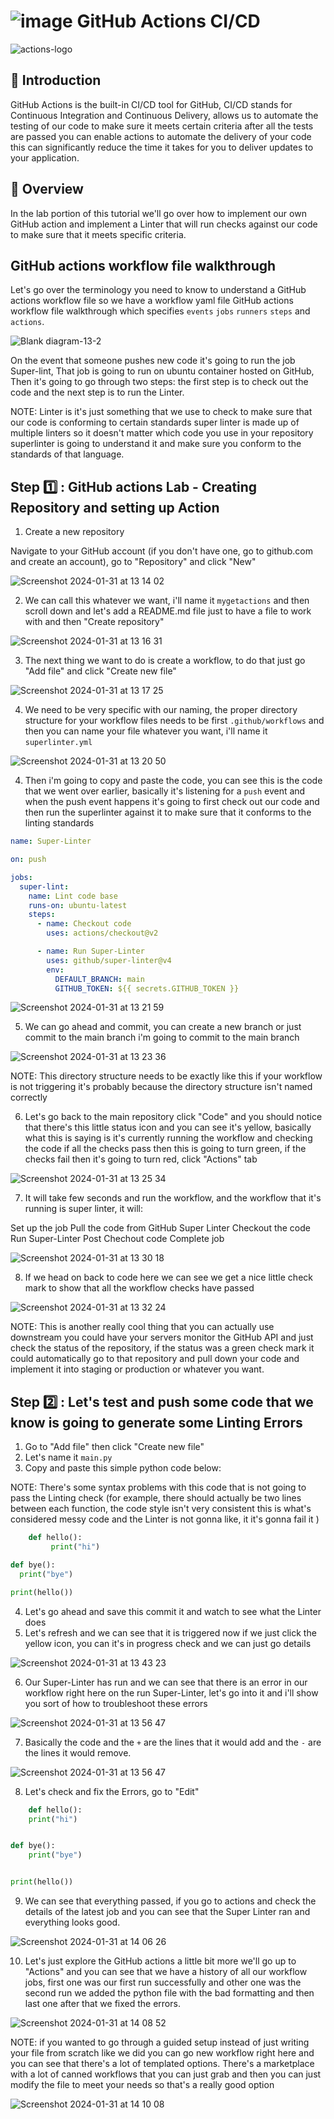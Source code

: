 # ![image](https://github.com/julien-muke/mygitactions/assets/110755734/6f563446-e59e-44c5-b977-b0e16ddc7edc) GitHub Actions CI/CD


![actions-logo](https://github.com/julien-muke/mygitactions/assets/110755734/aeb3b495-b4e2-4981-bd75-240593ce5f69)


## 🤖 Introduction

GitHub Actions is the built-in CI/CD tool for GitHub, CI/CD stands for Continuous Integration and Continuous Delivery, allows us to automate the testing of our code to make sure it meets certain criteria after all the tests are passed you can enable actions to automate the delivery of your code this can significantly reduce the time it takes for you to deliver updates to your application.

## 📝 Overview

In the lab portion of this tutorial we'll go over how to implement our own GitHub action and implement a Linter that will run checks against our code to make sure that it meets specific criteria.


## GitHub actions workflow file walkthrough

Let's go over the terminology you need to know to understand a GitHub actions workflow file so we have a workflow yaml file GitHub actions workflow file walkthrough which specifies `events` `jobs` `runners` `steps` and `actions`.

![Blank diagram-13-2](https://github.com/julien-muke/mygitactions/assets/110755734/c3a3543d-1288-445d-bfb6-8808ff2acd06)


On the event that someone pushes new code it's going to run the job Super-lint,
That job is going to run on ubuntu container hosted on GitHub,
Then it's going to go through two steps: the first step is to check out the code and the next step is to run the Linter.
  
NOTE: Linter is it's just something that we use to check to make sure that our code is conforming to certain standards super linter is made up of multiple linters so it doesn't matter which code you use in your repository superlinter is going to understand it and make sure you conform to the standards of that language.


## Step 1️⃣ : GitHub actions Lab - Creating Repository and setting up Action

1. Create a new repository

Navigate to your GitHub account (if you don't have one, go to github.com and create an account), go to "Repository" and click "New"

![Screenshot 2024-01-31 at 13 14 02](https://github.com/julien-muke/mygitactions/assets/110755734/38952beb-aae7-4a4f-aac2-766ed417fb3c)


2. We can call this whatever we want, i'll name it `mygetactions` and then scroll down and let's add a README.md file just to have a file to work with and then "Create repository"


![Screenshot 2024-01-31 at 13 16 31](https://github.com/julien-muke/mygitactions/assets/110755734/d2eebbf3-1f75-49f6-a011-5f9554554519)



3. The next thing we want to do is create a workflow, to do that just go "Add file" and click "Create new file"


![Screenshot 2024-01-31 at 13 17 25](https://github.com/julien-muke/mygitactions/assets/110755734/15498530-ee16-4c4e-833b-1950864db961)


4. We need to be very specific with our naming, the proper directory structure for your workflow files needs to be first `.github/workflows` and then you can name your file whatever you want, i'll name it `superlinter.yml`

![Screenshot 2024-01-31 at 13 20 50](https://github.com/julien-muke/mygitactions/assets/110755734/22226004-c25a-4514-88dc-cf080ef2a60c)




4. Then i'm going to copy and paste the code, you can see this is the code that we went over earlier, basically it's listening for a `push` event and when the push event happens it's going to first check out our code and then run the superlinter against it to make sure that it conforms to the linting standards

```yml
name: Super-Linter

on: push

jobs:
  super-lint:
    name: Lint code base
    runs-on: ubuntu-latest
    steps:
      - name: Checkout code
        uses: actions/checkout@v2

      - name: Run Super-Linter
        uses: github/super-linter@v4
        env:
          DEFAULT_BRANCH: main
          GITHUB_TOKEN: ${{ secrets.GITHUB_TOKEN }}

```


![Screenshot 2024-01-31 at 13 21 59](https://github.com/julien-muke/mygitactions/assets/110755734/ef603b83-7ec9-488d-95cf-8f559a8a1b1f)


5. We can go ahead and commit, you can create a new branch or just commit to the main branch i'm going to commit to the main branch


![Screenshot 2024-01-31 at 13 23 36](https://github.com/julien-muke/mygitactions/assets/110755734/85fa7f14-7ff6-4bb6-944e-6fd2d04361a6)


NOTE: This directory structure needs to be exactly like this if your workflow is not triggering it's probably because the directory structure isn't named correctly

6. Let's go back to the main repository click "Code" and you should notice that there's this little status icon and you can see it's yellow, basically what this is saying is it's currently running the workflow and checking the code if all the checks pass then this is going to turn green, if the checks fail then it's going to turn red, click "Actions" tab

![Screenshot 2024-01-31 at 13 25 34](https://github.com/julien-muke/mygitactions/assets/110755734/cd788f0f-52a3-46fa-859b-85bcd4cabc3f)


7. It will take few seconds and run the workflow, and the workflow that it's running is super linter, it will:

Set up the job
Pull the code from GitHub Super Linter
Checkout the code
Run Super-Linter
Post Chechout code
Complete job


![Screenshot 2024-01-31 at 13 30 18](https://github.com/julien-muke/mygitactions/assets/110755734/22dbf8bc-ccf3-413a-a00c-3988ff684231)


8. If we head on back to code here we can see we get a nice little check mark to show that all the workflow checks have passed



![Screenshot 2024-01-31 at 13 32 24](https://github.com/julien-muke/mygitactions/assets/110755734/135b4f2c-5832-48dd-bad6-7dafeb963db9)



NOTE: This is another really cool thing that you can actually use downstream you could have your servers monitor the
GitHub API and just check the status of the repository, if the status was a green check mark it could automatically go to that
repository and pull down your code and implement it into staging or production or whatever you want.


## Step 2️⃣ : Let's test and push some code that we know is going to generate some Linting Errors

1. Go to "Add file" then click "Create new file"
2. Let's name it `main.py`
3. Copy and paste this simple python code below:

NOTE: There's some syntax problems with this code that is not going to pass the Linting
check (for example, there should actually be two lines between each function, the code style isn't very consistent this is what's considered messy code and the Linter is not gonna like, it it's gonna fail it )


```py
    def hello():
         print("hi")

def bye():
  print("bye")

print(hello())
```

4. Let's go ahead and save this commit it and watch to see what the Linter does
5. Let's refresh and we can see that it is triggered now if we just click the yellow icon, you can it's in progress check and we can just go details

![Screenshot 2024-01-31 at 13 43 23](https://github.com/julien-muke/mygitactions/assets/110755734/74d6d885-080c-463f-a061-0d54ef884a2d)


6. Our Super-Linter has run and we can see that there is an error in our workflow right here on the run Super-Linter, let's go into it and i'll show you sort of how to troubleshoot these errors


![Screenshot 2024-01-31 at 13 56 47](https://github.com/julien-muke/mygitactions/assets/110755734/c789cb1f-b460-4971-ab6d-c0d6bdc594eb)


7. Basically the code and the `+` are the lines that it would add and the `-` are the lines it would remove.


![Screenshot 2024-01-31 at 13 56 47](https://github.com/julien-muke/mygitactions/assets/110755734/6caa73d5-10b2-4596-9637-f784d2660780)


8. Let's check and fix the Errors, go to "Edit"

```py
    def hello():
    print("hi")


def bye():
    print("bye")


print(hello())
```


9. We can see that everything passed, if you go to actions and check the details of the latest job and you can see that the Super Linter ran and everything looks good.


![Screenshot 2024-01-31 at 14 06 26](https://github.com/julien-muke/mygitactions/assets/110755734/3f3ee412-ad28-4c1c-a800-c10912a825a3)


10. Let's just explore the GitHub actions a little bit more we'll go up to "Actions" and you can see that we have a history of all our workflow jobs, first one was our first run successfully and other one was the second run we added the python file with the bad formatting and then last one after that we fixed the errors.


![Screenshot 2024-01-31 at 14 08 52](https://github.com/julien-muke/mygitactions/assets/110755734/ad2fac8e-8628-48be-8fa2-4584d2c69fa3)



NOTE: if you wanted to go through a guided setup instead of just writing your file from scratch like we did you can go new workflow right here and you can see that there's a lot of templated options. There's a marketplace with a lot of canned workflows that you can just grab and then you can just modify the file to meet your needs so that's a really good option


![Screenshot 2024-01-31 at 14 10 08](https://github.com/julien-muke/mygitactions/assets/110755734/eecefbde-8658-45df-af8d-f723bb56c33f)
